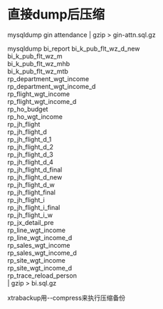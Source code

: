 # 直接dump后压缩
mysqldump gin attendance | gzip > gin-attn.sql.gz

mysqldump bi_report bi_k_pub_flt_wz_d_new \
bi_k_pub_flt_wz_m \
bi_k_pub_flt_wz_mhb \
bi_k_pub_flt_wz_mtb \
rp_department_wgt_income \
rp_department_wgt_income_d \
rp_flight_wgt_income \
rp_flight_wgt_income_d \
rp_ho_budget \
rp_ho_wgt_income \
rp_jh_flight \
rp_jh_flight_d \
rp_jh_flight_d_1 \
rp_jh_flight_d_2 \
rp_jh_flight_d_3 \
rp_jh_flight_d_4 \
rp_jh_flight_d_final \
rp_jh_flight_d_new \
rp_jh_flight_d_w \
rp_jh_flight_final \
rp_jh_flight_i \
rp_jh_flight_i_final \
rp_jh_flight_i_w \
rp_jx_detail_pre \
rp_line_wgt_income \
rp_line_wgt_income_d \
rp_sales_wgt_income \
rp_sales_wgt_income_d \
rp_site_wgt_income \
rp_site_wgt_income_d \
rp_trace_reload_person \
| gzip > bi.sql.gz

xtrabackup用--compress来执行压缩备份